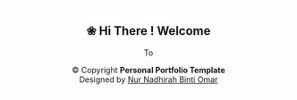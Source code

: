 <!DOCTYPE html>
<html lang="en">

<head>
  <meta charset="utf-8">
  <meta content="width=device-width, initial-scale=1.0" name="viewport">

  <title>Personal Portfolio Template</title>
  <meta content="" name="description">
  <meta content="" name="keywords">

  <!-- Favicons -->
  <link href="assets/img/favicon.png" rel="icon">
  <link href="assets/img/apple-touch-icon.png" rel="apple-touch-icon">

  <!-- Google Fonts -->
  <link href="https://fonts.googleapis.com/css?family=Open+Sans:300,300i,400,400i,600,600i,700,700i|Raleway:300,300i,400,400i,500,500i,600,600i,700,700i|Poppins:300,300i,400,400i,500,500i,600,600i,700,700i" rel="stylesheet">

  <!-- Vendor CSS Files -->
  <link href="assets/vendor/aos/aos.css" rel="stylesheet">
  <link href="assets/vendor/bootstrap/css/bootstrap.min.css" rel="stylesheet">
  <link href="assets/vendor/bootstrap-icons/bootstrap-icons.css" rel="stylesheet">
  <link href="assets/vendor/boxicons/css/boxicons.min.css" rel="stylesheet">
  <link href="assets/vendor/glightbox/css/glightbox.min.css" rel="stylesheet">
  <link href="assets/vendor/swiper/swiper-bundle.min.css" rel="stylesheet">

  <!-- Template Main CSS File -->
  <link href="assets/css/style.css" rel="stylesheet">

  <!-- =======================================================
  * Template Name: iPortfolio
  * Updated: Nov 17 2023 with Bootstrap v5.3.2
  * Template URL: https://bootstrapmade.com/iportfolio-bootstrap-portfolio-websites-template/
  * Author: BootstrapMade.com
  * License: https://bootstrapmade.com/license/
  ======================================================== -->
</head>

<body>

  <!-- ======= Mobile nav toggle button ======= -->
  <i class="bi bi-list mobile-nav-toggle d-xl-none"></i>

  <!-- ======= Header ======= -->
  <header id="header">
   <style>
  #header {
    border: 1px solid white; /* Change the color as needed */
   }

  /* Custom CSS to adjust form element size */
  .php-email-form input,
  .php-email-form textarea,
  .php-email-form button {
    width: 300%; /* Adjust the width as needed */
    padding: 30px; /* Adjust the padding as needed */
    box-sizing: border-box;
   }
   
    </style>

    <div class="d-flex flex-column">
      <div class="profile">
      <img src="nad.jpg" alt="Profile Image" class="img-fluid rounded-circle" style="width: 150px; height: 150px; object-fit: cover;">

        <h1 class="text-light"><a href="index.html">&#128151; dirah &#128151;</a></h1>
        <div class="social-links mt-3 text-center">
           <a href="https://twitter.com/intent/tweet?url=https://twitter.com/nndrahz" class="twitter" target="_blank"><i class="bx bxl-twitter"></i></a>
          <a href="https://www.facebook.com/profile.php?id=61553600804137" class="facebook" target="_blank"><i class="bx bxl-facebook"></i></a>
          <a href="https://www.instagram.com/dira.png/" class="instagram" target="_blank"><i class="bx bxl-instagram"></i></a>
          <a href="https://www.tiktok.com/@dirahhz" class="tiktok" target="_blank"><i class="bx bxl-tiktok"></i></a>
          <a href="https://www.linkedin.com/feed?trk=guest_homepage-basic_google-one-tap-submit" class="linkedin" target="_blank"><i class="bx bxl-linkedin"></i></a>
        </div>
      </div>

    </div>
      

      <nav id="navbar" class="nav-menu navbar">
        <ul>
            <li><a href="index.html">Homepage &#10030;</a></li>
            <li><a href="aboutme.html">About Me Section &#9787;</a></li>
            <li><a href="portfolio.html">Projects Section &#9998;</a></li>
            <li><a href="contactme.html">Contact Me Section &#9743;</a></li>

        </ul>
      </nav><!-- .nav-menu -->
    </div>
  </header><!-- End Header -->

  <!-- ======= Hero Section ======= -->
  <style>
  #hero {
    background-image: url('bbc.jpg');
    background-size: cover;
    background-position: center;
    background-repeat: no-repeat;
    padding: 80px 0; /* Adjust the padding as needed */
  }
    </style>

  <section id="hero" class="d-flex flex-column justify-content-center align-items-center">
    <div class="hero-container" data-aos="fade-in">
      <h1> &#10048; Hi There ! Welcome </h1>
      <p align='center '>To <span class="typed" data-typed-items=" Dirah's Homepage "></span></p>
    </div>
  </section><!-- End Hero -->

  <!-- ======= Footer ======= -->
  <footer id="footer">
    <div class="container">
      <div class="copyright">
        &copy; Copyright <strong><span>Personal Portfolio Template</span></strong>
      </div>
      <div class="credits">
        <!-- All the links in the footer should remain intact. -->
        <!-- You can delete the links only if you purchased the pro version. -->
        <!-- Licensing information: https://bootstrapmade.com/license/ -->
        <!-- Purchase the pro version with working PHP/AJAX contact form: https://bootstrapmade.com/iportfolio-bootstrap-portfolio-websites-template/ -->
        Designed by <a href="https://bootstrapmade.com/">Nur Nadhirah Binti Omar</a>
      </div>
    </div>
  </footer><!-- End  Footer -->

  <a href="#" class="back-to-top d-flex align-items-center justify-content-center"><i class="bi bi-arrow-up-short"></i></a>

  <!-- Vendor JS Files -->
  <script src="assets/vendor/purecounter/purecounter_vanilla.js"></script>
  <script src="assets/vendor/aos/aos.js"></script>
  <script src="assets/vendor/bootstrap/js/bootstrap.bundle.min.js"></script>
  <script src="assets/vendor/glightbox/js/glightbox.min.js"></script>
  <script src="assets/vendor/isotope-layout/isotope.pkgd.min.js"></script>
  <script src="assets/vendor/swiper/swiper-bundle.min.js"></script>
  <script src="assets/vendor/typed.js/typed.umd.js"></script>
  <script src="assets/vendor/waypoints/noframework.waypoints.js"></script>
  <script src="assets/vendor/php-email-form/validate.js"></script>

  <!-- Template Main JS File -->
  <script src="assets/js/main.js"></script>

</body>

</html>
